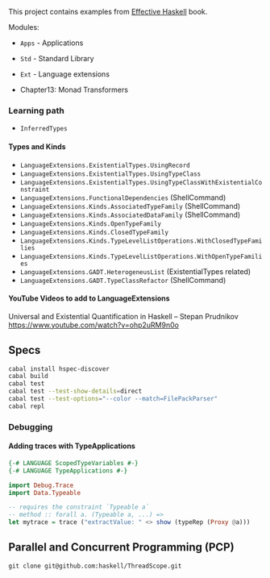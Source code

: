 This project contains examples from [Effective Haskell][1] book.

Modules:
- `Apps` - Applications
- `Std` - Standard Library
- `Ext` - Language extensions

- Chapter13: Monad Transformers

### Learning path

- `InferredTypes`

#### Types and Kinds
- `LanguageExtensions.ExistentialTypes.UsingRecord`
- `LanguageExtensions.ExistentialTypes.UsingTypeClass`
- `LanguageExtensions.ExistentialTypes.UsingTypeClassWithExistentialConstraint`
- `LanguageExtensions.FunctionalDependencies` (ShellCommand)
- `LanguageExtensions.Kinds.AssociatedTypeFamily` (ShellCommand)
- `LanguageExtensions.Kinds.AssociatedDataFamily` (ShellCommand)
- `LanguageExtensions.Kinds.OpenTypeFamily`
- `LanguageExtensions.Kinds.ClosedTypeFamily`
- `LanguageExtensions.Kinds.TypeLevelListOperations.WithClosedTypeFamilies`
- `LanguageExtensions.Kinds.TypeLevelListOperations.WithOpenTypeFamilies`
- `LanguageExtensions.GADT.HeterogeneusList` (ExistentialTypes related)
- `LanguageExtensions.GADT.TypeClassRefactor` (ShellCommand)


#### YouTube Videos to add to LanguageExtensions

Universal and Existential Quantification in Haskell – Stepan Prudnikov
https://www.youtube.com/watch?v=ohp2uRM9n0o

## Specs

```bash
cabal install hspec-discover
cabal build
cabal test
cabal test --test-show-details=direct
cabal test --test-options="--color --match=FilePackParser"
cabal repl
```

### Debugging

#### Adding traces with TypeApplications

```haskell
{-# LANGUAGE ScopedTypeVariables #-}
{-# LANGUAGE TypeApplications #-}

import Debug.Trace
import Data.Typeable

-- requires the constraint `Typeable a`
-- method :: forall a. (Typeable a, ...) =>
let mytrace = trace ("extractValue: " <> show (typeRep (Proxy @a)))
```

## Parallel and Concurrent Programming (PCP)

```
git clone git@github.com:haskell/ThreadScope.git
```

[1]: https://www.pragprog.com/titles/rshaskell/effective-haskell/
